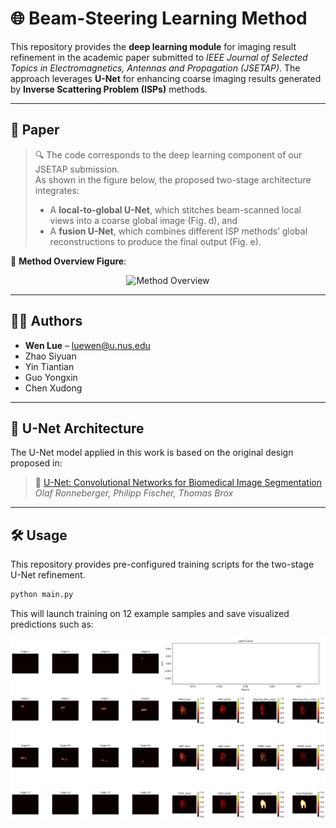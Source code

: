 # 🌐 Beam-Steering Learning Method

This repository provides the **deep learning module** for imaging result refinement in the academic paper submitted to *IEEE Journal of Selected Topics in Electromagnetics, Antennas and Propagation (JSETAP)*. The approach leverages **U-Net** for enhancing coarse imaging results generated by **Inverse Scattering Problem (ISPs)** methods.

---

## 📄 Paper

> 🔍 The code corresponds to the deep learning component of our JSETAP submission.  
> As shown in the figure below, the proposed two-stage architecture integrates:  
> - A **local-to-global U-Net**, which stitches beam-scanned local views into a coarse global image (Fig. d), and
> - A **fusion U-Net**, which combines different ISP methods’ global reconstructions to produce the final output (Fig. e).

📌 **Method Overview Figure**:  
<p align="center">
  <img src="./images/wen5.png" alt="Method Overview" width="800"/>
</p>

---

## 👨‍💻 Authors

- **Wen Lue** – [luewen@u.nus.edu](mailto:luewen@u.nus.edu)  
- Zhao Siyuan  
- Yin Tiantian  
- Guo Yongxin  
- Chen Xudong  

---

## 🧠 U-Net Architecture

The U-Net model applied in this work is based on the original design proposed in:

> 📖 [U-Net: Convolutional Networks for Biomedical Image Segmentation](https://arxiv.org/abs/1505.04597)  
> *Olaf Ronneberger, Philipp Fischer, Thomas Brox*

---

## 🛠 Usage

This repository provides pre-configured training scripts for the two-stage U-Net refinement.

```bash
python main.py
```

This will launch training on 12 example samples and save visualized predictions such as:

<p align="center">
  <img src="./images/visualization_result_idx_1.png" alt="Method Overview" width="800"/>
</p>
